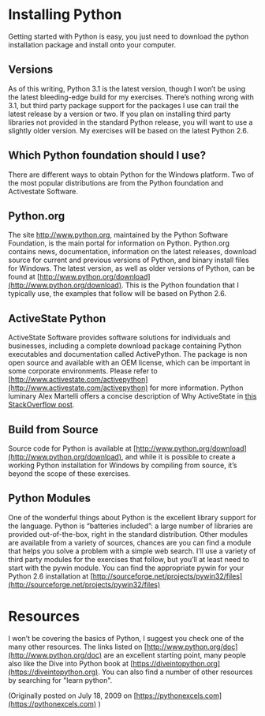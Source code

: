 # Installing Python

Getting started with Python is easy, you just need to download the python
installation package and install onto your computer.

## Versions

As of this writing, Python 3.1 is the latest version, though I won’t be using
the latest bleeding-edge build for my exercises. There’s nothing wrong with 3.1,
but third party package support for the packages I use can trail the latest
release by a version or two. If you plan on installing third party libraries not
provided in the standard Python release, you will want to use a slightly older
version. My exercises will be based on the latest Python 2.6.

## Which Python foundation should I use?

There are different ways to obtain Python for the Windows platform. Two of the
most popular distributions are from the Python foundation and Activestate
Software.

## Python.org

The site http://www.python.org, maintained by the Python Software Foundation, is
the main portal for information on Python. Python.org contains news,
documentation, information on the latest releases, download source for current
and previous versions of Python, and binary install files for Windows. The
latest version, as well as older versions of Python, can be found at
[http://www.python.org/download](http://www.python.org/download). This is the
Python foundation that I typically use, the examples that follow will be based
on Python 2.6.

## ActiveState Python

ActiveState Software provides software solutions for individuals and businesses,
including a complete download package containing Python executables and
documentation called ActivePython. The package is non open source and available
with an OEM license, which can be important in some corporate environments.
Please refer to
[http://www.activestate.com/activepython](http://www.activestate.com/activepython)
for more information. Python luminary Alex Martelli offers a concise description
of Why ActiveState in [this StackOverflow
post](http://stackoverflow.com/questions/1352528/why-does-activepython-exist).

## Build from Source

Source code for Python is available at
[http://www.python.org/download](http://www.python.org/download), and while it
is possible to create a working Python installation for Windows by compiling
from source, it’s beyond the scope of these exercises.

## Python Modules

One of the wonderful things about Python is the excellent library support for
the language. Python is “batteries included”: a large number of libraries are
provided out-of-the-box, right in the standard distribution. Other modules are
available from a variety of sources, chances are you can find a module that
helps you solve a problem with a simple web search. I’ll use a variety of third
party modules for the exercises that follow, but you’ll at least need to start
with the pywin module. You can find the appropriate pywin for your Python 2.6
installation at [http://sourceforge.net/projects/pywin32/files](http://sourceforge.net/projects/pywin32/files)

# Resources

I won’t be covering the basics of Python, I suggest you check one of the many
other resources. The links listed on
[http://www.python.org/doc](http://www.python.org/doc) are an excellent starting
point, many people also like the Dive into Python book at
[https://diveintopython.org](https://diveintopython.org). You can also find a
number of other resources by searching for "learn python".

(Originally posted on July 18, 2009 on [https://pythonexcels.com](https://pythonexcels.com) )

